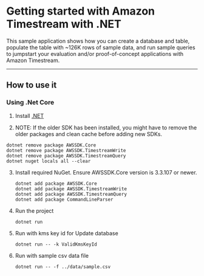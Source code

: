 # Getting started with Amazon Timestream with .NET

This sample application shows how you can create a database and table, populate the table with ~126K rows of sample data, and run sample queries to jumpstart your evaluation and/or proof-of-concept applications with Amazon Timestream.

-------
## How to use it

### Using .Net Core 
1. Install [.NET](https://docs.microsoft.com/en-us/dotnet/core/install/) 

2.  NOTE: If the older SDK has been installed, you might have to remove the older packages and clean cache before adding new SDKs.
   ```
   dotnet remove package AWSSDK.Core
   dotnet remove package AWSSDK.TimestreamWrite
   dotnet remove package AWSSDK.TimestreamQuery
   dotnet nuget locals all --clear
   ```

3. Install required NuGet. Ensure AWSSDK.Core version is 3.3.107 or newer.
   ```shell
   dotnet add package AWSSDK.Core
   dotnet add package AWSSDK.TimestreamWrite
   dotnet add package AWSSDK.TimestreamQuery 
   dotnet add package CommandLineParser
   ```

4. Run the project
   ```shell
   dotnet run
   ```
   
5. Run with kms key id for Update database
   ```
   dotnet run -- -k ValidKmsKeyId
   ```

6. Run with sample csv data file
   ```shell
   dotnet run -- -f ../data/sample.csv
   ```

